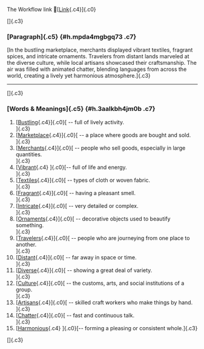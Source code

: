 The Workflow link
👏[[Link](https://www.google.com/url?q=http://www.google.com&sa=D&source=editors&ust=1759314269329206&usg=AOvVaw3C5f3Zz-4dd7dgnfl9GiGw){.c4}]{.c0}

[]{.c3}

### [Paragraph]{.c5} {#h.mpda4mgbgq73 .c7}

[In the bustling marketplace, merchants displayed vibrant textiles,
fragrant spices, and intricate ornaments. Travelers from distant lands
marveled at the diverse culture, while local artisans showcased their
craftsmanship. The air was filled with animated chatter, blending
languages from across the world, creating a lively yet harmonious
atmosphere.]{.c3}

------------------------------------------------------------------------

[]{.c3}

### [Words & Meanings]{.c5} {#h.3aalkbh4jm0b .c7}

1.  [[Bustling](https://www.google.com/url?q=http://www.google.com&sa=D&source=editors&ust=1759314269329801&usg=AOvVaw3CEIMoJxIit8NuFPrGtsp2){.c4}]{.c0}[ --
    full of lively activity.\
    ]{.c3}
2.  [[Marketplace](https://www.google.com/url?q=http://www.google.com&sa=D&source=editors&ust=1759314269329957&usg=AOvVaw3C_8917oE-tHHErV928XD3){.c4}]{.c0}[ --
    a place where goods are bought and sold.\
    ]{.c3}
3.  [[Merchants](https://www.google.com/url?q=http://www.google.com&sa=D&source=editors&ust=1759314269330103&usg=AOvVaw1csAP76MpnCG9stuclFj8A){.c4}]{.c0}[ --
    people who sell goods, especially in large quantities.\
    ]{.c3}
4.  [[Vibrant](https://www.google.com/url?q=http://www.google.com&sa=D&source=editors&ust=1759314269330278&usg=AOvVaw2mnoAxcZGds9yXxgChgVju){.c4}
    ]{.c0}[-- full of life and energy.\
    ]{.c3}
5.  [[Textiles](https://www.google.com/url?q=http://www.google.com&sa=D&source=editors&ust=1759314269330397&usg=AOvVaw3sQhUu_FQK6daX491Gry-q){.c4}]{.c0}[ --
    types of cloth or woven fabric.\
    ]{.c3}
6.  [[Fragrant](https://www.google.com/url?q=http://www.google.com&sa=D&source=editors&ust=1759314269330503&usg=AOvVaw0mgslh3GaYZKTiLjY3HCGH){.c4}]{.c0}[ --
    having a pleasant smell.\
    ]{.c3}
7.  [[Intricate](https://www.google.com/url?q=http://www.google.com&sa=D&source=editors&ust=1759314269330590&usg=AOvVaw24mT8PNwKFyDdamj0VUsXZ){.c4}]{.c0}[ --
    very detailed or complex.\
    ]{.c3}
8.  [[Ornaments](https://www.google.com/url?q=http://www.google.com&sa=D&source=editors&ust=1759314269330684&usg=AOvVaw0Tw1aJcdBH7Vml94jLHtvZ){.c4}]{.c0}[ --
    decorative objects used to beautify something.\
    ]{.c3}
9.  [[Travelers](https://www.google.com/url?q=http://www.google.com&sa=D&source=editors&ust=1759314269330790&usg=AOvVaw1RfWvzPw1V00bAKXqdkZOO){.c4}]{.c0}[ --
    people who are journeying from one place to another.\
    ]{.c3}
10. [[Distant](https://www.google.com/url?q=http://www.google.com&sa=D&source=editors&ust=1759314269330907&usg=AOvVaw3xTvOZaq44rw80wwc_z8F6){.c4}]{.c0}[ --
    far away in space or time.\
    ]{.c3}
11. [[Diverse](https://www.google.com/url?q=http://www.google.com&sa=D&source=editors&ust=1759314269331015&usg=AOvVaw3iGSR8LY4hpk_92oEQTMRK){.c4}]{.c0}[ --
    showing a great deal of variety.\
    ]{.c3}
12. [[Culture](https://www.google.com/url?q=http://www.google.com&sa=D&source=editors&ust=1759314269331118&usg=AOvVaw2HxUJ-V7v8HtvO6SLySRNz){.c4}]{.c0}[ --
    the customs, arts, and social institutions of a group.\
    ]{.c3}
13. [[Artisans](https://www.google.com/url?q=http://www.google.com&sa=D&source=editors&ust=1759314269331231&usg=AOvVaw3QDo4PxvfmKiMKPoT88qKc){.c4}]{.c0}[ --
    skilled craft workers who make things by hand.\
    ]{.c3}
14. [[Chatter](https://www.google.com/url?q=http://www.google.com&sa=D&source=editors&ust=1759314269331340&usg=AOvVaw1FydtFR8tMYUakYeKLUl61){.c4}]{.c0}[ --
    fast and continuous talk.\
    ]{.c3}
15. [[Harmonious](https://www.google.com/url?q=http://www.google.com&sa=D&source=editors&ust=1759314269331433&usg=AOvVaw0GWiRBv51qJb85hM-t_BCR){.c4}
    ]{.c0}[-- forming a pleasing or consistent whole.]{.c3}

[]{.c3}
